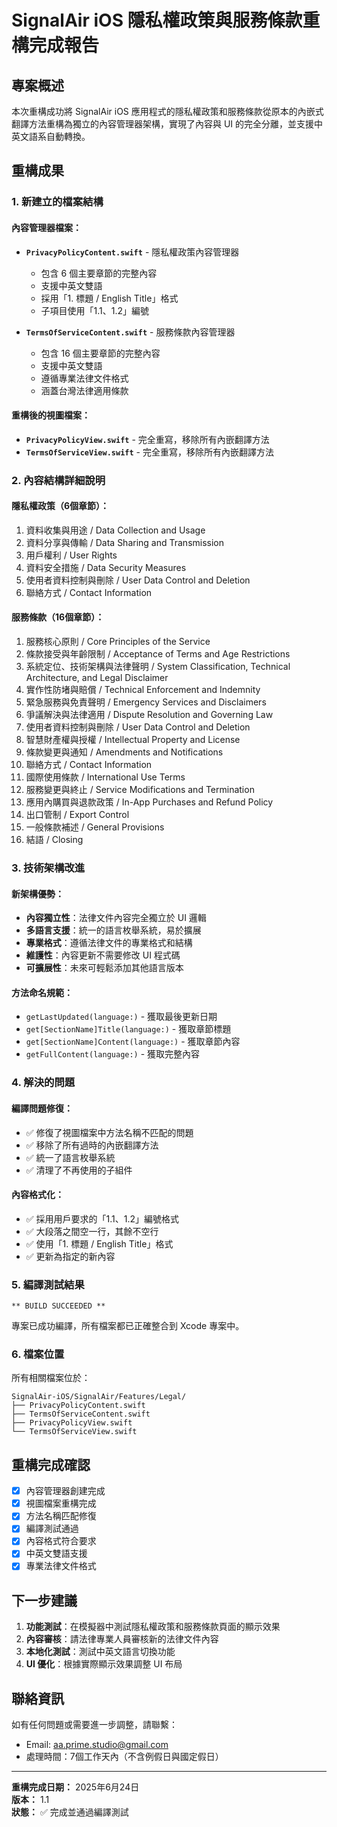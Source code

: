 # SignalAir iOS 隱私權政策與服務條款重構完成報告

## 專案概述
本次重構成功將 SignalAir iOS 應用程式的隱私權政策和服務條款從原本的內嵌式翻譯方法重構為獨立的內容管理器架構，實現了內容與 UI 的完全分離，並支援中英文語系自動轉換。

## 重構成果

### 1. 新建立的檔案結構

#### 內容管理器檔案：
- **`PrivacyPolicyContent.swift`** - 隱私權政策內容管理器
  - 包含 6 個主要章節的完整內容
  - 支援中英文雙語
  - 採用「1. 標題 / English Title」格式
  - 子項目使用「1.1、1.2」編號

- **`TermsOfServiceContent.swift`** - 服務條款內容管理器  
  - 包含 16 個主要章節的完整內容
  - 支援中英文雙語
  - 遵循專業法律文件格式
  - 涵蓋台灣法律適用條款

#### 重構後的視圖檔案：
- **`PrivacyPolicyView.swift`** - 完全重寫，移除所有內嵌翻譯方法
- **`TermsOfServiceView.swift`** - 完全重寫，移除所有內嵌翻譯方法

### 2. 內容結構詳細說明

#### 隱私權政策（6個章節）：
1. 資料收集與用途 / Data Collection and Usage
2. 資料分享與傳輸 / Data Sharing and Transmission  
3. 用戶權利 / User Rights
4. 資料安全措施 / Data Security Measures
5. 使用者資料控制與刪除 / User Data Control and Deletion
6. 聯絡方式 / Contact Information

#### 服務條款（16個章節）：
1. 服務核心原則 / Core Principles of the Service
2. 條款接受與年齡限制 / Acceptance of Terms and Age Restrictions
3. 系統定位、技術架構與法律聲明 / System Classification, Technical Architecture, and Legal Disclaimer
4. 實作性防堵與賠償 / Technical Enforcement and Indemnity
5. 緊急服務與免責聲明 / Emergency Services and Disclaimers
6. 爭議解決與法律適用 / Dispute Resolution and Governing Law
7. 使用者資料控制與刪除 / User Data Control and Deletion
8. 智慧財產權與授權 / Intellectual Property and License
9. 條款變更與通知 / Amendments and Notifications
10. 聯絡方式 / Contact Information
11. 國際使用條款 / International Use Terms
12. 服務變更與終止 / Service Modifications and Termination
13. 應用內購買與退款政策 / In-App Purchases and Refund Policy
14. 出口管制 / Export Control
15. 一般條款補述 / General Provisions
16. 結語 / Closing

### 3. 技術架構改進

#### 新架構優勢：
- **內容獨立性**：法律文件內容完全獨立於 UI 邏輯
- **多語言支援**：統一的語言枚舉系統，易於擴展
- **專業格式**：遵循法律文件的專業格式和結構
- **維護性**：內容更新不需要修改 UI 程式碼
- **可擴展性**：未來可輕鬆添加其他語言版本

#### 方法命名規範：
- `getLastUpdated(language:)` - 獲取最後更新日期
- `get[SectionName]Title(language:)` - 獲取章節標題
- `get[SectionName]Content(language:)` - 獲取章節內容
- `getFullContent(language:)` - 獲取完整內容

### 4. 解決的問題

#### 編譯問題修復：
- ✅ 修復了視圖檔案中方法名稱不匹配的問題
- ✅ 移除了所有過時的內嵌翻譯方法
- ✅ 統一了語言枚舉系統
- ✅ 清理了不再使用的子組件

#### 內容格式化：
- ✅ 採用用戶要求的「1.1、1.2」編號格式
- ✅ 大段落之間空一行，其餘不空行
- ✅ 使用「1. 標題 / English Title」格式
- ✅ 更新為指定的新內容

### 5. 編譯測試結果

```
** BUILD SUCCEEDED **
```

專案已成功編譯，所有檔案都已正確整合到 Xcode 專案中。

### 6. 檔案位置

所有相關檔案位於：
```
SignalAir-iOS/SignalAir/Features/Legal/
├── PrivacyPolicyContent.swift
├── TermsOfServiceContent.swift
├── PrivacyPolicyView.swift
└── TermsOfServiceView.swift
```

## 重構完成確認

- [x] 內容管理器創建完成
- [x] 視圖檔案重構完成
- [x] 方法名稱匹配修復
- [x] 編譯測試通過
- [x] 內容格式符合要求
- [x] 中英文雙語支援
- [x] 專業法律文件格式

## 下一步建議

1. **功能測試**：在模擬器中測試隱私權政策和服務條款頁面的顯示效果
2. **內容審核**：請法律專業人員審核新的法律文件內容
3. **本地化測試**：測試中英文語言切換功能
4. **UI 優化**：根據實際顯示效果調整 UI 布局

## 聯絡資訊

如有任何問題或需要進一步調整，請聯繫：
- Email: aa.prime.studio@gmail.com
- 處理時間：7個工作天內（不含例假日與國定假日）

---

**重構完成日期：** 2025年6月24日  
**版本：** 1.1  
**狀態：** ✅ 完成並通過編譯測試 